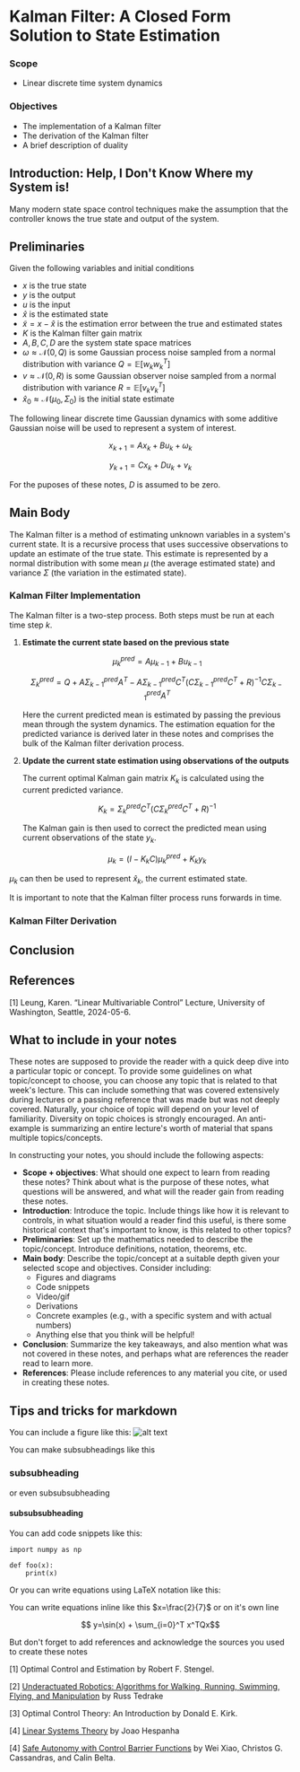 # Kalman Filter: A Closed Form Solution to State Estimation

### Scope
- Linear discrete time system dynamics
### Objectives
- The implementation of a Kalman filter
- The derivation of the Kalman filter
- A brief description of duality

## Introduction: Help, I Don't Know Where my System is!
Many modern state space control techniques make the assumption that the controller knows the true state and output of the system. 

## Preliminaries
Given the following variables and initial conditions
- $x$ is the true state
- $y$ is the output
- $u$ is the input
- $\hat{x}$ is the estimated state
- $\tilde{x}=x-\hat{x}$ is the estimation error between the true and estimated states
- $K$ is the Kalman filter gain matrix
- $A,B,C,D$ are the system state space matrices
- $\omega\approx\mathcal{N}(0,Q)$ is some Gaussian process noise sampled from a normal distribution with variance $Q=\mathbb{E}[w_kw_k^T]$
- $v\approx\mathcal{N}(0,R)$ is some Gaussian observer noise sampled from a normal distribution with variance $R=\mathbb{E}[v_kv_k^T]$
- $\hat{x}_0\approx\mathcal{N}(\mu_0,\Sigma_0)$ is the initial state estimate

The following linear discrete time Gaussian dynamics with some additive Gaussian noise will be used to represent a system of interest.

$$x_{k+1}=Ax_k+Bu_k+\omega_k$$

$$y_{k+1}=Cx_k+Du_k+v_k$$

For the puposes of these notes, $D$ is assumed to be zero.

## Main Body
The Kalman filter is a method of estimating unknown variables in a system's current state. It is a recursive process that uses successive observations to update an estimate of the true state. This estimate is represented by a normal distribution with some mean $\mu$ (the average estimated state) and variance $\Sigma$ (the variation in the estimated state).
### Kalman Filter Implementation
The Kalman filter is a two-step process. Both steps must be run at each time step $k$.
1) **Estimate the current state based on the previous state**
   
   $$\mu_k^{pred}=A\mu_{k-1}+Bu_{k-1}$$

   $$\Sigma_k^{pred}=Q+A\Sigma_{k-1}^{pred}A^T-A\Sigma_{k-1}^{pred}C^T(C\Sigma_{k-1}^{pred}C^T+R)^{-1}C\Sigma_{k-1}^{pred}A^T$$

   Here the current predicted mean is estimated by passing the previous mean through the system dynamics. The estimation equation for the predicted variance is derived later in these notes and comprises the bulk of the Kalman filter derivation process.

2) **Update the current state estimation using observations of the outputs**

   The current optimal Kalman gain matrix $K_k$ is calculated using the current predicted variance.

   $$K_k=\Sigma_{k}^{pred}C^T(C\Sigma_{k}^{pred}C^T+R)^{-1}$$

   The Kalman gain is then used to correct the predicted mean using current observations of the state $y_k$.
   
   $$\mu_k=(I-K_kC)\mu_k^{pred}+K_ky_k$$

$\mu_k$ can then be used to represent $\hat{x}_k$, the current estimated state.

It is important to note that the Kalman filter process runs forwards in time.
### Kalman Filter Derivation

## Conclusion

## References
[1] Leung, Karen. “Linear Multivariable Control” Lecture, University of Washington, Seattle, 2024-05-6.

## What to include in your notes

These notes are supposed to provide the reader with a quick deep dive into a particular topic or concept. To provide some guidelines on what topic/concept to choose, you can choose any topic that is related to that week's lecture. This can include something that was covered extensively during lectures or a passing reference that was made but was not deeply covered. Naturally, your choice of topic will depend on your level of familiarity. Diversity on topic choices is strongly encouraged. An anti-example is summarizing an entire lecture's worth of material that spans multiple topics/concepts.

In constructing your notes, you should include the following aspects:
- **Scope + objectives**: What should one expect to learn from reading these notes? Think about what is the purpose of these notes, what questions will be answered, and what will the reader gain from reading these notes.
- **Introduction**: Introduce the topic. Include things like how it is relevant to controls, in what situation would a reader find this useful, is there some historical context that's important to know, is this related to other topics?
- **Preliminaries**: Set up the mathematics needed to describe the topic/concept. Introduce definitions, notation, theorems, etc.
- **Main body**: Describe the topic/concept at a suitable depth given your selected scope and objectives. Consider including:
   - Figures and diagrams
   - Code snippets
   - Video/gif
   - Derivations
   - Concrete examples (e.g., with a specific system and with actual numbers)
   - Anything else that you think will be helpful!
- **Conclusion**: Summarize the key takeaways, and also mention what was not covered in these notes, and perhaps what are references the reader read to learn more.
- **References**: Please include references to any material you cite, or used in creating these notes.

## Tips and tricks for markdown

You can include a figure like this:
![alt text](figs/leung_cat.jpg "Title")

You can make subsubheadings like this
### subsubheading

or even subsubsubheading
#### subsubsubheading

You can add code snippets like this:
```
import numpy as np

def foo(x):
    print(x)
```

Or you can write equations using LaTeX notation like this:

You can write equations inline like this $x=\frac{2}{7}$ or on it's own line

$$ y=\sin(x) + \sum_{i=0}^T x^TQx$$

But don't forget to add references and acknowledge the sources you used to create these notes

[1] Optimal Control and Estimation by Robert F. Stengel.

[2] [Underactuated Robotics: Algorithms for Walking, Running, Swimming, Flying, and Manipulation](https://underactuated.csail.mit.edu/) by Russ Tedrake 

[3] Optimal Control Theory: An Introduction by Donald E. Kirk.

[4] [Linear Systems Theory](https://web.ece.ucsb.edu/~hespanha/linearsystems/) by Joao Hespanha

[4] [Safe Autonomy with Control Barrier Functions](https://link.springer.com/book/10.1007/978-3-031-27576-0) by Wei Xiao, Christos G. Cassandras, and Calin Belta.
